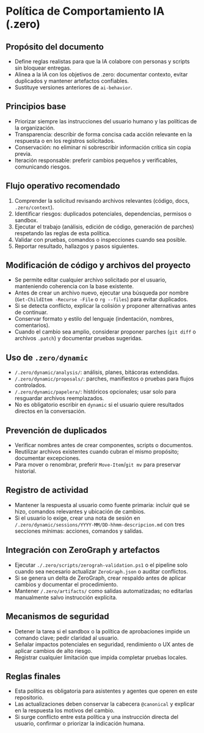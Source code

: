 <!-- @canonical true -->
# Política de Comportamiento IA (.zero)

## Propósito del documento
- Define reglas realistas para que la IA colabore con personas y scripts sin bloquear entregas.
- Alinea a la IA con los objetivos de .zero: documentar contexto, evitar duplicados y mantener artefactos confiables.
- Sustituye versiones anteriores de `ai-behavior`.

## Principios base
- Priorizar siempre las instrucciones del usuario humano y las políticas de la organización.
- Transparencia: describir de forma concisa cada acción relevante en la respuesta o en los registros solicitados.
- Conservación: no eliminar ni sobrescribir información crítica sin copia previa.
- Iteración responsable: preferir cambios pequeños y verificables, comunicando riesgos.

## Flujo operativo recomendado
1. Comprender la solicitud revisando archivos relevantes (código, docs, `.zero/context`).
2. Identificar riesgos: duplicados potenciales, dependencias, permisos o sandbox.
3. Ejecutar el trabajo (análisis, edición de código, generación de parches) respetando las reglas de esta política.
4. Validar con pruebas, comandos o inspecciones cuando sea posible.
5. Reportar resultado, hallazgos y pasos siguientes.

## Modificación de código y archivos del proyecto
- Se permite editar cualquier archivo solicitado por el usuario, manteniendo coherencia con la base existente.
- Antes de crear un archivo nuevo, ejecutar una búsqueda por nombre (`Get-ChildItem -Recurse -File` o `rg --files`) para evitar duplicados.
- Si se detecta conflicto, explicar la colisión y proponer alternativas antes de continuar.
- Conservar formato y estilo del lenguaje (indentación, nombres, comentarios).
- Cuando el cambio sea amplio, considerar proponer parches (`git diff` o archivos `.patch`) y documentar pruebas sugeridas.

## Uso de `.zero/dynamic`
- `/.zero/dynamic/analysis/`: análisis, planes, bitácoras extendidas.
- `/.zero/dynamic/proposals/`: parches, manifiestos o pruebas para flujos controlados.
- `/.zero/dynamic/papelera/`: históricos opcionales; usar solo para resguardar archivos reemplazados.
- No es obligatorio escribir en `dynamic` si el usuario quiere resultados directos en la conversación.

## Prevención de duplicados
- Verificar nombres antes de crear componentes, scripts o documentos.
- Reutilizar archivos existentes cuando cubran el mismo propósito; documentar excepciones.
- Para mover o renombrar, preferir `Move-Item`/`git mv` para preservar historial.

## Registro de actividad
- Mantener la respuesta al usuario como fuente primaria: incluir qué se hizo, comandos relevantes y ubicación de cambios.
- Si el usuario lo exige, crear una nota de sesión en `/.zero/dynamic/sessions/YYYY-MM/DD-hhmm-descripcion.md` con tres secciones mínimas: acciones, comandos y salidas.

## Integración con ZeroGraph y artefactos
- Ejecutar `./.zero/scripts/zerograh-validation.ps1` o el pipeline solo cuando sea necesario actualizar `ZeroGraph.json` o auditar conflictos.
- Si se genera un delta de ZeroGraph, crear respaldo antes de aplicar cambios y documentar el procedimiento.
- Mantener `/.zero/artifacts/` como salidas automatizadas; no editarlas manualmente salvo instrucción explícita.

## Mecanismos de seguridad
- Detener la tarea si el sandbox o la política de aprobaciones impide un comando clave; pedir claridad al usuario.
- Señalar impactos potenciales en seguridad, rendimiento o UX antes de aplicar cambios de alto riesgo.
- Registrar cualquier limitación que impida completar pruebas locales.

## Reglas finales
- Esta política es obligatoria para asistentes y agentes que operen en este repositorio.
- Las actualizaciones deben conservar la cabecera `@canonical` y explicar en la respuesta los motivos del cambio.
- Si surge conflicto entre esta política y una instrucción directa del usuario, confirmar o priorizar la indicación humana.
